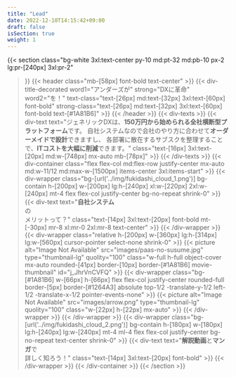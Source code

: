 ```yaml
---
title: "Lead"
date: 2022-12-10T14:15:42+09:00
draft: false
isSection: true
weight: 1
---
```


{{< section
    class="bg-white 3xl:text-center py-10 md:pt-32 md:pb-10 px-2 lg:pr-[240px] 3xl:pr-2"
>}}
    {{< header
        class="mb-[58px] font-bold text-center"
    >}}
        {{< div-title-decorated
            word1="アンダーズが"
            strong="DXに革命"
            word2="を！"
            text-class="text-[26px] md:text-[32px] 3xl:text-[60px] font-bold"
            strong-class="text-[26px] md:text-[32px] 3xl:text-[60px] font-bold text-[#1A81B6]"
        >}}
    {{< /header >}}
    {{< div-texts >}}
        {{< div-text
            text="ジェネリックDXは、<strong class='text-[16px] 3xl:text-[20px] font-normal text-[#1A81B6]'>150万円から始められる全社横断型プラットフォーム</strong>です。 自社システムなので会社のやり方に合わせて<strong class='text-[16px] 3xl:text-[20px] font-normal text-[#1A81B6]'>オーダーメイドで設計</strong>できますし、 各部署に散在するサブスクを整理することで、<strong class='text-[16px] 3xl:text-[20px] font-normal text-[#1A81B6]'>ITコストを大幅に削減</strong>できます。"
            class="text-[16px] 3xl:text-[20px] md:w-[748px] mx-auto mb-[78px]"
        >}}
    {{< /div-texts >}}
    {{< div-container
        class="flex flex-col md:flex-row justify-center mx-auto md:w-11/12 md:max-w-[1500px] items-center 3xl:items-start"
    >}}
        {{< div-wrapper
            class="bg-[url('../img/fukidashi_cloud_1.png')] bg-contain h-[200px] w-[200px] lg:h-[240px] xl:w-[220px] 2xl:w-[240px] mt-4 flex flex-col justify-center bg-no-repeat shrink-0"
        >}}
            {{< div-text
                text="<strong class='text-[#1A81B6]'>自社システム</strong><br>の<br>メリットって？"
                class="text-[14px] 3xl:text-[20px] font-bold mt-[-30px] mr-8 xl:mr-0 2xl:mr-8 text-center"
            >}}
        {{< /div-wrapper >}}
        {{< div-wrapper
            class="relative h-[200px] w-[360px] lg:h-[314px] lg:w-[560px] cursor-pointer select-none shrink-0"
        >}}
             {{< picture
                alt="Image Not Available" src="images/paas-no-susume.jpg" type="thumbnail-lg" quolity="100" class="w-full h-full object-cover mx-auto rounded-[41px] border-[10px] border-[#1A81B6] movie-thumbnail"
                id="j_JhrVnCVFQ"
            >}}
            {{< div-wrapper
                class="bg-[#1A81B6] w-[66px] h-[66px] flex flex-col justify-center rounded-full border-[5px] border-[#1264A3] absolute top-1/2 -translate-y-1/2 left-1/2 -translate-x-1/2 pointer-events-none"
            >}}
                {{< picture
                    alt="Image Not Available" src="images/arrow.png" type="thumbnail-lg" quolity="100" class="w-[22px] h-[22px] mx-auto"
                >}}
            {{< /div-wrapper >}}
        {{< /div-wrapper >}}
        {{< div-wrapper
            class="bg-[url('../img/fukidashi_cloud_2.png')] bg-contain h-[180px] w-[180px] lg:h-[240px] lg:w-[240px] mt-4 ml-4 flex flex-col justify-center bg-no-repeat text-center shrink-0"
        >}}
            {{< div-text
                text="<strong class='text-[#1A81B6] text-[20px] 3xl:text-[26px]'>解説動画</strong>と<strong class='text-[#1A81B6] text-[20px] 3xl:text-[26px]'>マンガ</strong>で<br>詳しく知ろう！"
                class="text-[14px] 3xl:text-[20px] font-bold"
            >}}
        {{< /div-wrapper >}}
    {{< /div-container >}}
{{< /section >}}
